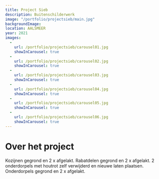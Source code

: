 ```yaml
---
title: Project Sieb
description: Buitenschilderwerk
image: "/portfolio/projectsieb/main.jpg"
backgroundImage: 
location: AALSMEER
year: 2021
images:
  -
    url: /portfolio/projectsieb/carousel01.jpg
    showInCarousel: true
  -
    url: /portfolio/projectsieb/carousel02.jpg
    showInCarousel: true
  -
    url: /portfolio/projectsieb/carousel03.jpg
    showInCarousel: true
  -
    url: /portfolio/projectsieb/carousel04.jpg
    showInCarousel: true
  -
    url: /portfolio/projectsieb/carousel05.jpg
    showInCarousel: true
  -
    url: /portfolio/projectsieb/carousel06.jpg
    showInCarousel: true
---
```



# Over het project

Kozijnen gegrond en 2 x afgelakt. Rabatdelen gegrond en 2 x afgelakt. 
2 onderdorpels met houtrot zelf verwijderd en nieuwe laten plaatsen. 
Onderdorpels gegrond en 2 x afgelakt.

